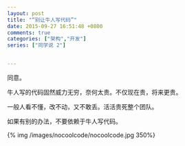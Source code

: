 ```yaml
---
layout: post
title: "“别让牛人写代码”"
date: 2015-09-27 16:51:48 +0800
comments: true
categories: ["架构","开发"]
series: ["同学说 2"]


---
```


同意。

<!--more-->

牛人写的代码固然威力无穷，奈何太贵。不仅现在贵，将来更贵。

一般人看不懂，改不动，又不敢丢。活活贵死整个团队。

如果有别的办法，不要依赖于牛人写代码。


{% img  /images/nocoolcode/nocoolcode.jpg 350%}
